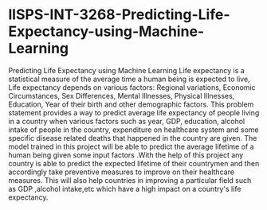 # llSPS-INT-3268-Predicting-Life-Expectancy-using-Machine-Learning
Predicting Life Expectancy using Machine Learning
Life expectancy is a statistical measure of the average time a human being is expected to live, Life expectancy depends on various factors: Regional variations, Economic Circumstances, Sex Differences, Mental Illnesses, Physical Illnesses, Education, Year of their birth and other demographic factors. This problem statement provides a way to predict average life expectancy of people living in a country when various factors such as year, GDP, education, alcohol intake of people in the country, expenditure on healthcare system and some specific disease related deaths that happened in the country are given. 
   The model trained in this project will be able to predict the average lifetime of a human being given some input factors .With the help of this project any country is able to predict the expected lifetime of their countrymen and then accordingly take preventive measures to improve on their healthcare measures. This will also help countries in improving a particular field such as GDP ,alcohol intake,etc which have a high impact on a country's life expectancy. 
 
